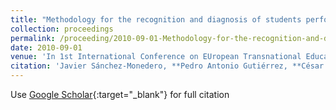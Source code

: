 ```yaml
---
title: "Methodology for the recognition and diagnosis of students performance by discriminant analisys and artificial neural networks"
collection: proceedings
permalink: /proceeding/2010-09-01-Methodology-for-the-recognition-and-diagnosis-of-students-performance-by-discriminant-analisys-and-artificial-neural-networks
date: 2010-09-01
venue: 'In 1st International Conference on EUropean Transnational Education (ICEUTE2010)'
citation: 'Javier Sánchez-Monedero, **Pedro Antonio Gutiérrez, **César Hervás-Martínez, Manuel Cruz-Ramírez, Juan Carlos Fernández, Francisco Fernandez-Navarro, &quot;Methodology for the recognition and diagnosis of students performance by discriminant analisys and artificial neural networks.&quot; In 1st International Conference on EUropean Transnational Education (ICEUTE2010), 2010, Burgos, Spain, pp.107-115.'
---
```

Use [Google Scholar](https://scholar.google.com/scholar?q=Methodology+for+the+recognition+and+diagnosis+of+students+performance+by+discriminant+analisys+and+artificial+neural+networks){:target="_blank"} for full citation